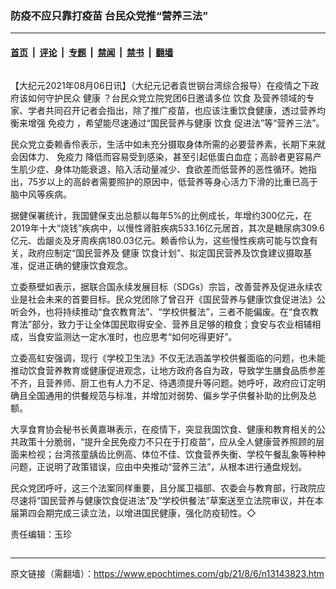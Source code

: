 ### 防疫不应只靠打疫苗 台民众党推“营养三法”

---

#### [首页](../../../..?n13143823) &nbsp;|&nbsp; [评论](../../../../../epoch-comment?n13143823) &nbsp;|&nbsp; [专题](../../../../../epoch-special?n13143823) &nbsp;|&nbsp; [禁闻](../../../../../epoch-news?n13143823) &nbsp;|&nbsp; [禁书](../../../../../books?n13143823) &nbsp;|&nbsp; [翻墙](https://github.com/gfw-breaker/nogfw/blob/master/README.md?n13143823)


<div class="column" id="artbody" itemprop="articleBody">
 <!-- article content begin -->
 <p>
  【大纪元2021年08月06日讯】（大纪元记者袁世钢台湾综合报导）在疫情之下政府该如何守护民众
  <ok href="https://www.epochtimes.com/gb/tag/%E5%81%A5%E5%BA%B7.html">
   健康
  </ok>
  ？台民众党立院党团6日邀请多位
  <ok href="https://www.epochtimes.com/gb/tag/%E9%A5%AE%E9%A3%9F.html">
   饮食
  </ok>
  及营养领域的专家、学者共同召开记者会指出，除了推广疫苗，也应该注重饮食健康，透过营养均衡来增强
  <ok href="https://www.epochtimes.com/gb/tag/%E5%85%8D%E7%96%AB%E5%8A%9B.html">
   免疫力
  </ok>
  ，希望能尽速通过“国民营养与健康
  <ok href="https://www.epochtimes.com/gb/tag/%E9%A5%AE%E9%A3%9F.html">
   饮食
  </ok>
  促进法”等“营养三法”。
 </p>
 <p>
  民众党立委赖香伶表示，生活中如未充分摄取身体所需的必要营养素，长期下来就会因体力、
  <ok href="https://www.epochtimes.com/gb/tag/%E5%85%8D%E7%96%AB%E5%8A%9B.html">
   免疫力
  </ok>
  降低而容易受到感染，甚至引起低蛋白血症；高龄者更容易产生肌少症、身体功能衰退，陷入活动量减少、食欲差而低营养的恶性循环。她指出，75岁以上的高龄者需要照护的原因中，低营养等身心活力下滑的比重已高于脑中风等疾病。
 </p>
 <p>
  据健保署统计，我国健保支出总额以每年5%的比例成长，年增约300亿元，在2019年十大“烧钱”疾病中，以慢性肾脏疾病533.16亿元居首，其次是糖尿病309.6亿元、齿龈炎及牙周疾病180.03亿元。赖香伶认为，这些慢性疾病可能与饮食有关，政府应制定“国民营养及
  <ok href="https://www.epochtimes.com/gb/tag/%E5%81%A5%E5%BA%B7.html">
   健康
  </ok>
  饮食计划”、拟定国民营养及饮食建议摄取基准，促进正确的健康饮食观念。
 </p>
 <p>
  立委蔡壁如表示，据联合国永续发展目标（SDGs）宗旨，改善营养及促进永续农业是社会未来的首要目标。民众党团除了曾召开《国民营养与健康饮食促进法》公听会外，也将持续推动“食农教育法”、“学校供餐法”，三者不能偏废。在“食农教育法”部分，致力于让全体国民取得安全、营养且足够的粮食；食安与农业相辅相成，当食安监测达一定水准时，也应思考“如何吃得更好”。
 </p>
 <p>
  立委高虹安强调，现行《学校卫生法》不仅无法涵盖学校供餐面临的问题，也未能推动饮食营养教育或健康促进观念，让地方政府各自为政，导致学生膳食品质参差不齐，且营养师、厨工也有人力不足、待遇须提升等问题。她呼吁，政府应订定明确且全国通用的供餐规范与标准，并增加对弱势、偏乡学子供餐补助的比例及总额。
 </p>
 <p>
  大享食育协会秘书长黄嘉琳表示，在疫情下，突显我国饮食、健康和教育相关的公共政策十分脆弱，“提升全民免疫力不只在于打疫苗”，应从全人健康营养照顾的层面来检视；台湾孩童龋齿比例高、体位不佳、饮食营养失衡、学校午餐乱象等种种问题，正说明了政策错误，应由中央推动“营养三法”，从根本进行通盘规划。
 </p>
 <p>
  民众党团呼吁，这三个法案同样重要，且分属卫福部、农委会与教育部，行政院应尽速将“国民营养与健康饮食促进法”及“学校供餐法”草案送至立法院审议，并在本届第四会期完成三读立法，以增进国民健康，强化防疫韧性。◇
 </p>
 <p>
  责任编辑：玉珍
 </p>
 <!-- article content end -->
</div>


---

原文链接（需翻墙）：https://www.epochtimes.com/gb/21/8/6/n13143823.htm
